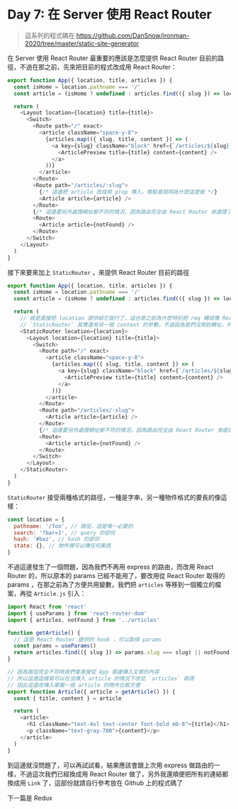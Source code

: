Day 7: 在 Server 使用 React Router
==================================

> 這系列的程式碼在 https://github.com/DanSnow/ironman-2020/tree/master/static-site-generator

在 Server 使用 React Router 最重要的應該是怎麼提供 React Router 目前的路徑，不過在那之前，先來把目前的程式改成用 React Router：

```javascript
export function App({ location, title, articles }) {
  const isHome = location.pathname === '/'
  const article = (isHome ? undefined : articles.find(({ slug }) => location.params.slug === slug)) || notFound

  return (
    <Layout location={location} title={title}>
      <Switch>
        <Route path="/" exact>
          <article className="space-y-8">
            {articles.map(({ slug, title, content }) => (
              <a key={slug} className="block" href={`/articles/${slug}`}>
                <ArticlePreview title={title} content={content} />
              </a>
            ))}
          </article>
        </Route>
        <Route path="/articles/:slug">
          {/* 這邊把 article 改成用 prop 傳入，晚點會說明為什麼這麼做 */}
          <Article article={article} />
        </Route>
        {/* 這邊要另外處理網址都不符的情況，因為路由完全由 React Router 來處理了 */}
        <Route>
          <Article article={notFound} />
        </Route>
      </Switch>
    </Layout>
  )
}
```

接下來要來加上 `StaticRouter` ，來提供 React Router 目前的路徑

```javascript
export function App({ location, title, articles }) {
  const isHome = location.pathname === '/'
  const article = (isHome ? undefined : articles.find(({ slug }) => location.params.slug === slug)) || notFound

  return (
    // 就是直接把 location 提供給它就行了，這也是之前為什麼特別把 req 轉成像 React Router 的格式的原因
    // `StaticRouter` 其實還有另一個 context 的參數，不過因為我們沒用到轉址，所以還用不到
    <StaticRouter location={location}>
      <Layout location={location} title={title}>
        <Switch>
          <Route path="/" exact>
            <article className="space-y-8">
              {articles.map(({ slug, title, content }) => (
                <a key={slug} className="block" href={`/articles/${slug}`}>
                  <ArticlePreview title={title} content={content} />
                </a>
              ))}
            </article>
          </Route>
          <Route path="/articles/:slug">
            <Article article={article} />
          </Route>
          {/* 這邊要另外處理網址都不符的情況，因為路由完全由 React Router 來處理了 */}
          <Route>
            <Article article={notFound} />
          </Route>
        </Switch>
      </Layout>
    </StaticRouter>
  )
}
```

`StaticRouter` 接受兩種格式的路徑，一種是字串，另一種物件格式的要長的像這樣：

```javascript
const location = {
  pathname: '/foo', // 路徑，這是唯一必要的
  search: '?bar=1', // query 的部份
  hash: '#baz', // hash 的部份
  state: {}, // 物件裡可以傳任何東西
}
```

不過這邊發生了一個問題，因為我們不再用 express 的路由，而改用 React Router 的，所以原本的 params 已經不能用了，要改用從 React Router 取得的 params ，在那之前為了方便共用變數，我們把 `articles` 等移到一個獨立的檔案，再從 `Article.js` 引入：

```javascript
import React from 'react'
import { useParams } from 'react-router-dom'
import { articles, notFound } from '../articles'

function getArticle() {
  // 這是 React Router 提供的 hook ，可以取得 params
  const params = useParams()
  return articles.find(({ slug }) => params.slug === slug) || notFound
}

// 因為路徑完全不符時我們會直接從 App 那邊傳入文章的內容
// 所以這邊這樣寫可以在沒傳入 article 的情況下改從 `articles` 取得
// 因此這邊改傳入單獨一個 article 的物件比較方便
export function Article({ article = getArticle() }) {
  const { title, content } = article

  return (
    <article>
      <h1 className="text-4xl text-center font-bold mb-8">{title}</h1>
      <p className="text-gray-700">{content}</p>
    </article>
  )
}
```

到這邊就沒問題了，可以再試試看，結果應該會跟上次用 express 做路由的一樣，不過這次我們已經換成用 React Router 做了，另外我還順便把所有的連結都換成用 `Link` 了，這部份就請自行參考放在 Github 上的程式碼了

下一篇是 Redux
